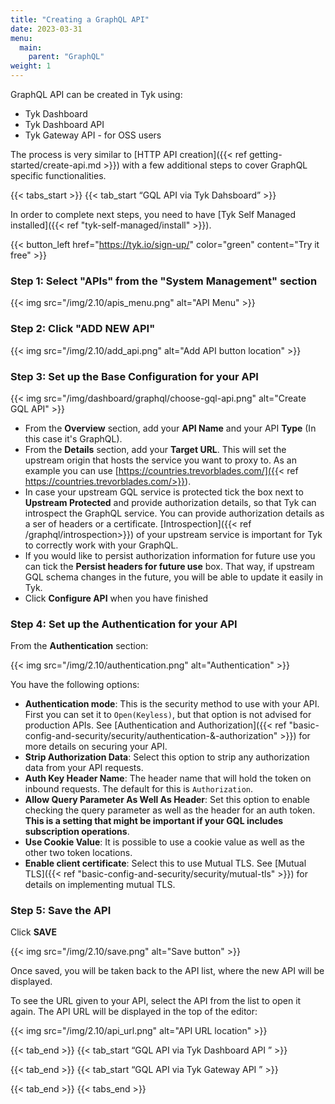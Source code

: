 ```yaml
---
title: "Creating a GraphQL API"
date: 2023-03-31
menu:
  main:
    parent: "GraphQL"
weight: 1
---
```

GraphQL API can be created in Tyk using:
* Tyk Dashboard
* Tyk Dashboard API
* Tyk Gateway API - for OSS users

The process is very similar to [HTTP API creation]({{< ref getting-started/create-api.md >}}) with a few additional steps to cover GraphQL specific functionalities.

{{< tabs_start >}}
{{< tab_start “GQL API via Tyk Dahsboard” >}}

In order to complete next steps, you need to have [Tyk Self Managed installed]({{< ref "tyk-self-managed/install" >}}).

{{< button_left href="https://tyk.io/sign-up/" color="green" content="Try it free" >}}

### Step 1: Select "APIs" from the "System Management" section

{{< img src="/img/2.10/apis_menu.png" alt="API Menu" >}}

### Step 2: Click "ADD NEW API"

{{< img src="/img/2.10/add_api.png" alt="Add API button location" >}}

### Step 3: Set up the Base Configuration for your API

{{< img src="/img/dashboard/graphql/choose-gql-api.png" alt="Create GQL API" >}}

- From the **Overview** section, add your **API Name** and your API **Type** (In this case it's GraphQL). 
- From the **Details** section, add your **Target URL**. This will set the upstream origin that hosts the service you want to proxy to. As an example you can use [https://countries.trevorblades.com/]({{< ref https://countries.trevorblades.com/>}}).
- In case your upstream GQL service is protected tick the box next to **Upstream Protected** and provide authorization details, so that Tyk can introspect the GraphQL service. You can provide authorization details as a ser of headers or a certificate. [Introspection]({{< ref /graphql/introspection>}}) of your upstream service is important for Tyk to correctly work with your GraphQL.
- If you would like to persist authorization information for future use you can tick the **Persist headers for future use** box. That way, if upstream GQL schema changes in the future, you will be able to update it easily in Tyk.
- Click **Configure API** when you have finished

### Step 4: Set up the Authentication for your API

From the **Authentication** section:

{{< img src="/img/2.10/authentication.png" alt="Authentication" >}}

You have the following options:

- **Authentication mode**: This is the security method to use with your API. First you can set it to `Open(Keyless)`, but that option is not advised for production APIs. See [Authentication and Authorization]({{< ref "basic-config-and-security/security/authentication-&-authorization" >}}) for more details on securing your API.
- **Strip Authorization Data**: Select this option to strip any authorization data from your API requests.
- **Auth Key Header Name**: The header name that will hold the token on inbound requests. The default for this is `Authorization`.
- **Allow Query Parameter As Well As Header**: Set this option to enable checking the query parameter as well as the header for an auth token. **This is a setting that might be important if your GQL includes subscription operations**.
- **Use Cookie Value**: It is possible to use a cookie value as well as the other two token locations. 
- **Enable client certificate**: Select this to use Mutual TLS. See [Mutual TLS]({{< ref "basic-config-and-security/security/mutual-tls" >}}) for details on implementing mutual TLS.

### Step 5: Save the API

Click **SAVE**

{{< img src="/img/2.10/save.png" alt="Save button" >}}

Once saved, you will be taken back to the API list, where the new API will be displayed.

To see the URL given to your API, select the API from the list to open it again. The API URL will be displayed in the top of the editor:

{{< img src="/img/2.10/api_url.png" alt="API URL location" >}}

{{< tab_end >}}
{{< tab_start “GQL API via Tyk Dashboard API ” >}}



{{< tab_end >}}
{{< tab_start “GQL API via Tyk Gateway API ” >}}

{{< tab_end >}}
{{< tabs_end >}}